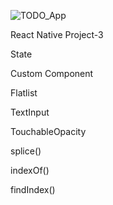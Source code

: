 ![TODO_App](https://user-images.githubusercontent.com/67829382/101474472-41e17080-395c-11eb-880c-eac1f4f007b7.gif)

React Native Project-3

State

Custom Component

Flatlist

TextInput

TouchableOpacity

splice()

indexOf()

findIndex()

